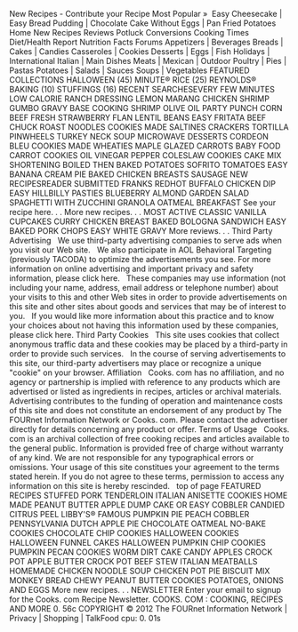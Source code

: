 New Recipes - Contribute your Recipe Most Popular »  Easy Cheesecake | Easy Bread Pudding | Chocolate Cake Without Eggs | Pan Fried Potatoes    Home New Recipes Reviews Potluck Conversions Cooking Times Diet/Health Report Nutrition Facts Forums Appetizers | Beverages Breads | Cakes | Candies Casseroles | Cookies Desserts | Eggs | Fish Holidays | International Italian | Main Dishes Meats | Mexican | Outdoor Poultry | Pies | Pastas Potatoes | Salads | Sauces Soups | Vegetables FEATURED COLLECTIONS HALLOWEEN (45) MINUTE® RICE (25) REYNOLDS® BAKING (10) STUFFINGS (16) RECENT SEARCHESEVERY FEW MINUTES LOW CALORIE RANCH DRESSING LEMON MARANG CHICKEN SHRIMP GUMBO GRAVY BASE COOKING SHRIMP OLIVE OIL PARTY PUNCH CORN BEEF FRESH STRAWBERRY FLAN LENTIL BEANS EASY FRITATA BEEF CHUCK ROAST NOODLES COOKIES MADE SALTINES CRACKERS TORTILLA PINWHEELS TURKEY NECK SOUP MICROWAVE DESSERTS CORDEON BLEU COOKIES MADE WHEATIES MAPLE GLAZED CARROTS BABY FOOD CARROT COOKIES OIL VINEGAR PEPPER COLESLAW COOKIES CAKE MIX SHORTENING BOILED THEN BAKED POTATOES SOFRITO TOMATOES EASY BANANA CREAM PIE BAKED CHICKEN BREASTS SAUSAGE NEW RECIPESREADER SUBMITTED FRANKS REDHOT BUFFALO CHICKEN DIP EASY HILLBILLY PASTIES BLUEBERRY ALMOND GARDEN SALAD SPAGHETTI WITH ZUCCHINI GRANOLA OATMEAL BREAKFAST See your recipe here. . . More new recipes. . . MOST ACTIVE CLASSIC VANILLA CUPCAKES CURRY CHICKEN BREAST BAKED BOLOGNA SANDWICH EASY BAKED PORK CHOPS EASY WHITE GRAVY More reviews. . . Third Party Advertising   We use third-party advertising companies to serve ads when you visit our Web site.   We also participate in AOL Behavioral Targeting (previously TACODA) to optimize the advertisements you see. For more information on online advertising and important privacy and safety information, please click here.   These companies may use information (not including your name, address, email address or telephone number) about your visits to this and other Web sites in order to provide advertisements on this site and other sites about goods and services that may be of interest to you.   If you would like more information about this practice and to know your choices about not having this information used by these companies, please click here. Third Party Cookies   This site uses cookies that collect anonymous traffic data and these cookies may be placed by a third-party in order to provide such services.   In the course of serving advertisements to this site, our third-party advertisers may place or recognize a unique "cookie" on your browser. Affiliation   Cooks. com has no affiliation, and no agency or partnership is implied with reference to any products which are advertised or listed as ingredients in recipes, articles or archival materials.   Advertising contributes to the funding of operation and maintenance costs of this site and does not constitute an endorsement of any product by The FOURnet Information Network or Cooks. com. Please contact the advertiser directly for details concerning any product or offer. Terms of Usage   Cooks. com is an archival collection of free cooking recipes and articles available to the general public. Information is provided free of charge without warranty of any kind. We are not responsible for any typographical errors or omissions. Your usage of this site constitues your agreement to the terms stated herein. If you do not agree to these terms, permission to access any information on this site is hereby rescinded.   top of page FEATURED RECIPES STUFFED PORK TENDERLOIN ITALIAN ANISETTE COOKIES HOME MADE PEANUT BUTTER APPLE DUMP CAKE OR EASY COBBLER CANDIED CITRUS PEEL LIBBY'S® FAMOUS PUMPKIN PIE PEACH COBBLER PENNSYLVANIA DUTCH APPLE PIE CHOCOLATE OATMEAL NO-BAKE COOKIES CHOCOLATE CHIP COOKIES HALLOWEEN COOKIES HALLOWEEN FUNNEL CAKES HALLOWEEN PUMPKIN CHIP COOKIES PUMPKIN PECAN COOKIES WORM DIRT CAKE CANDY APPLES CROCK POT APPLE BUTTER CROCK POT BEEF STEW ITALIAN MEATBALLS HOMEMADE CHICKEN NOODLE SOUP CHICKEN POT PIE BISCUIT MIX MONKEY BREAD CHEWY PEANUT BUTTER COOKIES POTATOES, ONIONS AND EGGS More new recipes. . . NEWSLETTER Enter your email to signup for the Cooks. com Recipe Newsletter. COOKS. COM : COOKING, RECIPES AND MORE 0. 56c COPYRIGHT © 2012 The FOURnet Information Network | Privacy | Shopping | TalkFood cpu: 0. 01s